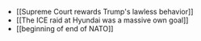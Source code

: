 - [[Supreme Court rewards Trump's lawless behavior]]
- [[The ICE raid at Hyundai was a massive own goal]]
- [[beginning of end of NATO]]